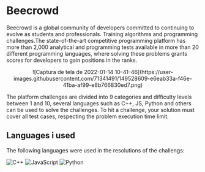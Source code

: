 # Beecrowd

Beecrowd is a global community of developers committed to continuing to evolve as students and professionals. Training algorithms and programming challenges.The state-of-the-art competitive programming platform has more than 2,000 analytical and programming tests available in more than 20 different programming languages, where solving these problems grants scores for developers to gain positions in the ranks.

<div align="center">
  ![Captura de tela de 2022-01-14 10-41-46](https://user-images.githubusercontent.com/71341491/149528609-e6eab33a-f46e-41ba-af99-e8b766830ed7.png)
</div>



The platform challenges are divided into 9 categories and difficulty levels between 1 and 10, several languages such as C++, JS, Python and others can be used to solve the challenges. To hit a challenge, your solution must cover all test cases, respecting the problem execution time limit.

## Languages i used
The following languages were used in the resolutions of the challengs:<br>

![C++](https://img.shields.io/badge/c++-%2300599C.svg?style=for-the-badge&logo=c%2B%2B&logoColor=white)
![JavaScript](https://img.shields.io/badge/javascript-%23323330.svg?style=for-the-badge&logo=javascript&logoColor=%23F7DF1E)
![Python](https://img.shields.io/badge/python-3670A0?style=for-the-badge&logo=python&logoColor=ffdd54)

